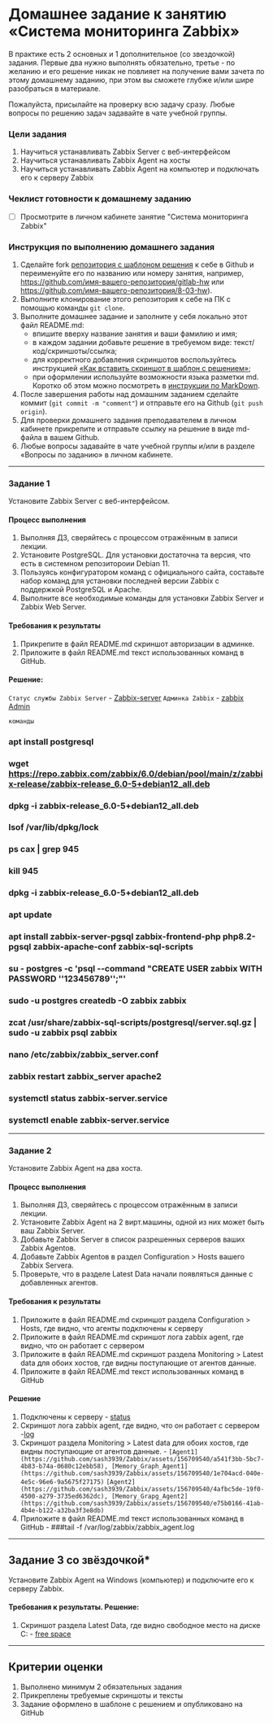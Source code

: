 # Домашнее задание к занятию «Система мониторинга Zabbix»

В практике есть 2 основных и 1 дополнительное (со звездочкой) задания. Первые два нужно выполнять обязательно, третье - по желанию и его решение никак не повлияет на получение вами зачета по этому домашнему заданию, при этом вы сможете глубже и/или шире разобраться в материале. 

Пожалуйста, присылайте на проверку всю задачу сразу. Любые вопросы по решению задач задавайте в чате учебной группы.

### Цели задания
1. Научиться устанавливать Zabbix Server c веб-интерфейсом
2. Научиться устанавливать Zabbix Agent на хосты
3. Научиться устанавливать Zabbix Agent на компьютер и подключать его к серверу Zabbix 

### Чеклист готовности к домашнему заданию
- [ ] Просмотрите в личном кабинете занятие "Система мониторинга Zabbix" 

### Инструкция по выполнению домашнего задания

1. Сделайте fork [репозитория c шаблоном решения](https://github.com/netology-code/sys-pattern-homework) к себе в Github и переименуйте его по названию или номеру занятия, например, https://github.com/имя-вашего-репозитория/gitlab-hw или https://github.com/имя-вашего-репозитория/8-03-hw).
2. Выполните клонирование этого репозитория к себе на ПК с помощью команды `git clone`.
3. Выполните домашнее задание и заполните у себя локально этот файл README.md:
   - впишите вверху название занятия и ваши фамилию и имя;
   - в каждом задании добавьте решение в требуемом виде: текст/код/скриншоты/ссылка;
   - для корректного добавления скриншотов воспользуйтесь инструкцией [«Как вставить скриншот в шаблон с решением»](https://github.com/netology-code/sys-pattern-homework/blob/main/screen-instruction.md);
   - при оформлении используйте возможности языка разметки md. Коротко об этом можно посмотреть в [инструкции по MarkDown](https://github.com/netology-code/sys-pattern-homework/blob/main/md-instruction.md).
4. После завершения работы над домашним заданием сделайте коммит (`git commit -m "comment"`) и отправьте его на Github (`git push origin`).
5. Для проверки домашнего задания преподавателем в личном кабинете прикрепите и отправьте ссылку на решение в виде md-файла в вашем Github.
6. Любые вопросы задавайте в чате учебной группы и/или в разделе «Вопросы по заданию» в личном кабинете.

---

### Задание 1 

Установите Zabbix Server с веб-интерфейсом.

#### Процесс выполнения
1. Выполняя ДЗ, сверяйтесь с процессом отражённым в записи лекции.
2. Установите PostgreSQL. Для установки достаточна та версия, что есть в системном репозитороии Debian 11.
3. Пользуясь конфигуратором команд с официального сайта, составьте набор команд для установки последней версии Zabbix с поддержкой PostgreSQL и Apache.
4. Выполните все необходимые команды для установки Zabbix Server и Zabbix Web Server.

#### Требования к результаты 
1. Прикрепите в файл README.md скриншот авторизации в админке.
2. Приложите в файл README.md текст использованных команд в GitHub.


#### Решение:
`Статус службы Zabbix Server` - [Zabbix-server](https://github.com/sash3939/Zabbix/assets/156709540/b3a44590-590c-4b24-8c93-b324e7e66fcb)
`Админка Zabbix` - [zabbix Admin](https://github.com/sash3939/Zabbix/assets/156709540/db49dccd-b40c-4231-8ad1-ef4dc3c61007)


`команды`
### apt install postgresql
### wget https://repo.zabbix.com/zabbix/6.0/debian/pool/main/z/zabbix-release/zabbix-release_6.0-5+debian12_all.deb
### dpkg -i zabbix-release_6.0-5+debian12_all.deb
### lsof /var/lib/dpkg/lock
### ps cax | grep 945
### kill 945
### dpkg -i zabbix-release_6.0-5+debian12_all.deb
### apt update
### apt install zabbix-server-pgsql zabbix-frontend-php php8.2-pgsql zabbix-apache-conf zabbix-sql-scripts
### su - postgres -c 'psql --command "CREATE USER zabbix WITH PASSWORD '\'123456789\'';"'
### sudo -u postgres createdb -O zabbix zabbix
### zcat /usr/share/zabbix-sql-scripts/postgresql/server.sql.gz | sudo -u zabbix psql zabbix
### nano /etc/zabbix/zabbix_server.conf
### zabbix restart zabbix_server apache2
### systemctl status zabbix-server.service
### systemctl enable zabbix-server.service
---

### Задание 2 

Установите Zabbix Agent на два хоста.

#### Процесс выполнения
1. Выполняя ДЗ, сверяйтесь с процессом отражённым в записи лекции.
2. Установите Zabbix Agent на 2 вирт.машины, одной из них может быть ваш Zabbix Server.
3. Добавьте Zabbix Server в список разрешенных серверов ваших Zabbix Agentов.
4. Добавьте Zabbix Agentов в раздел Configuration > Hosts вашего Zabbix Servera.
5. Проверьте, что в разделе Latest Data начали появляться данные с добавленных агентов.

#### Требования к результаты 
1. Приложите в файл README.md скриншот раздела Configuration > Hosts, где видно, что агенты подключены к серверу
2. Приложите в файл README.md скриншот лога zabbix agent, где видно, что он работает с сервером
3. Приложите в файл README.md скриншот раздела Monitoring > Latest data для обоих хостов, где видны поступающие от агентов данные.
4. Приложите в файл README.md текст использованных команд в GitHub

#### Решение
1. Подключены к серверу - [status](https://github.com/sash3939/Zabbix/assets/156709540/f8374bb6-8b84-46be-aca5-481c9ee103c6)
2. Скриншот лога zabbix agent, где видно, что он работает с сервером -[log](https://github.com/sash3939/Zabbix/assets/156709540/b3f73406-98cd-46e8-9cc5-9e8b6d777cee)
3. Скриншот раздела Monitoring > Latest data для обоих хостов, где видны поступающие от агентов данные. -
`[Agent1](https://github.com/sash3939/Zabbix/assets/156709540/a541f3bb-5bc7-4b83-b74a-0680c12ebb58), [Memory_Graph_Agent1](https://github.com/sash3939/Zabbix/assets/156709540/1e704acd-040e-4e5c-96e6-9a5675f27175)`
`[Agent2](https://github.com/sash3939/Zabbix/assets/156709540/4afbc5de-19f0-4500-a279-3735ed6362dc), [Memory_Grapg_Agent2](https://github.com/sash3939/Zabbix/assets/156709540/e75b0166-41ab-4b4e-b122-a32ba3f3e8db)`
5. Приложите в файл README.md текст использованных команд в GitHub -
###tail -f /var/log/zabbix/zabbix_agent.log

---
## Задание 3 со звёздочкой*
Установите Zabbix Agent на Windows (компьютер) и подключите его к серверу Zabbix.

#### Требования к результаты. Решение:
1. Скриншот раздела Latest Data, где видно свободное место на диске C: - [free space](https://github.com/sash3939/Zabbix/assets/156709540/fca2ccf5-d082-4607-b5ef-b19681ab79e3)

--- 

## Критерии оценки

1. Выполнено минимум 2 обязательных задания
2. Прикреплены требуемые скриншоты и тексты 
3. Задание оформлено в шаблоне с решением и опубликовано на GitHub
